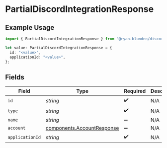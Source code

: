 # PartialDiscordIntegrationResponse

## Example Usage

```typescript
import { PartialDiscordIntegrationResponse } from "@ryan.blunden/discord/models/components";

let value: PartialDiscordIntegrationResponse = {
  id: "<value>",
  applicationId: "<value>",
};
```

## Fields

| Field                                                                    | Type                                                                     | Required                                                                 | Description                                                              |
| ------------------------------------------------------------------------ | ------------------------------------------------------------------------ | ------------------------------------------------------------------------ | ------------------------------------------------------------------------ |
| `id`                                                                     | *string*                                                                 | :heavy_check_mark:                                                       | N/A                                                                      |
| `type`                                                                   | *string*                                                                 | :heavy_check_mark:                                                       | N/A                                                                      |
| `name`                                                                   | *string*                                                                 | :heavy_minus_sign:                                                       | N/A                                                                      |
| `account`                                                                | [components.AccountResponse](../../models/components/accountresponse.md) | :heavy_minus_sign:                                                       | N/A                                                                      |
| `applicationId`                                                          | *string*                                                                 | :heavy_check_mark:                                                       | N/A                                                                      |